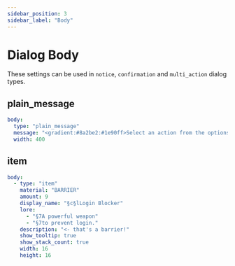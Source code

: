 ```yaml
---
sidebar_position: 3
sidebar_label: "Body"
---
```


# Dialog Body

These settings can be used in `notice`, `confirmation` and `multi_action` dialog types.

## plain_message

```yaml
body:
  type: "plain_message"
  message: "<gradient:#8a2be2:#1e90ff>Select an action from the options below.</gradient>"
  width: 400
```

## item

```yaml
body:
  - type: "item"
    material: "BARRIER"
    amount: 9
    display_name: "§c§lLogin Blocker"
    lore:
      - "§7A powerful weapon"
      - "§7to prevent login."
    description: "<- that's a barrier!"
    show_tooltip: true
    show_stack_count: true
    width: 16
    height: 16
```
